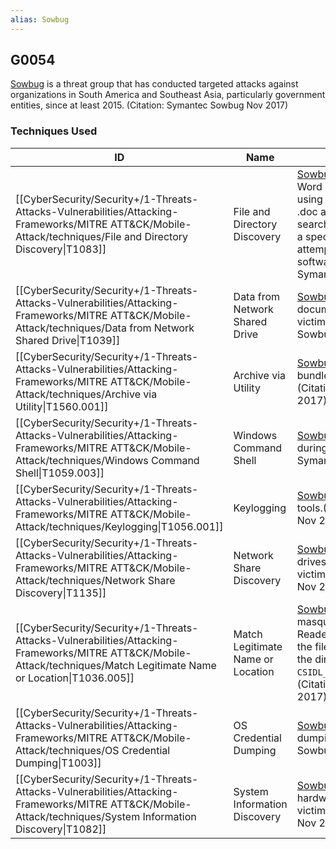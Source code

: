 ```yaml
---
alias: Sowbug
---
```


## G0054

[Sowbug](https://attack.mitre.org/groups/G0054) is a threat group that has conducted targeted attacks against organizations in South America and Southeast Asia, particularly government entities, since at least 2015. (Citation: Symantec Sowbug Nov 2017)


### Techniques Used

| ID | Name | Use |
| --- | --- | --- |
| [[CyberSecurity/Security+/1-Threats-Attacks-Vulnerabilities/Attacking-Frameworks/MITRE ATT&CK/Mobile-Attack/techniques/File and Directory Discovery\|T1083]] | File and Directory Discovery | [Sowbug](https://attack.mitre.org/groups/G0054) identified and extracted all Word documents on a server by using a command containing * .doc and *.docx. The actors also searched for documents based on a specific date range and attempted to identify all installed software on a victim.(Citation: Symantec Sowbug Nov 2017) |
| [[CyberSecurity/Security+/1-Threats-Attacks-Vulnerabilities/Attacking-Frameworks/MITRE ATT&CK/Mobile-Attack/techniques/Data from Network Shared Drive\|T1039]] | Data from Network Shared Drive | [Sowbug](https://attack.mitre.org/groups/G0054) extracted Word documents from a file server on a victim network.(Citation: Symantec Sowbug Nov 2017) |
| [[CyberSecurity/Security+/1-Threats-Attacks-Vulnerabilities/Attacking-Frameworks/MITRE ATT&CK/Mobile-Attack/techniques/Archive via Utility\|T1560.001]] | Archive via Utility | [Sowbug](https://attack.mitre.org/groups/G0054) extracted documents and bundled them into a RAR archive.(Citation: Symantec Sowbug Nov 2017) |
| [[CyberSecurity/Security+/1-Threats-Attacks-Vulnerabilities/Attacking-Frameworks/MITRE ATT&CK/Mobile-Attack/techniques/Windows Command Shell\|T1059.003]] | Windows Command Shell | [Sowbug](https://attack.mitre.org/groups/G0054) has used command line during its intrusions.(Citation: Symantec Sowbug Nov 2017) |
| [[CyberSecurity/Security+/1-Threats-Attacks-Vulnerabilities/Attacking-Frameworks/MITRE ATT&CK/Mobile-Attack/techniques/Keylogging\|T1056.001]] | Keylogging | [Sowbug](https://attack.mitre.org/groups/G0054) has used keylogging tools.(Citation: Symantec Sowbug Nov 2017) |
| [[CyberSecurity/Security+/1-Threats-Attacks-Vulnerabilities/Attacking-Frameworks/MITRE ATT&CK/Mobile-Attack/techniques/Network Share Discovery\|T1135]] | Network Share Discovery | [Sowbug](https://attack.mitre.org/groups/G0054) listed remote shared drives that were accessible from a victim.(Citation: Symantec Sowbug Nov 2017) |
| [[CyberSecurity/Security+/1-Threats-Attacks-Vulnerabilities/Attacking-Frameworks/MITRE ATT&CK/Mobile-Attack/techniques/Match Legitimate Name or Location\|T1036.005]] | Match Legitimate Name or Location | [Sowbug](https://attack.mitre.org/groups/G0054) named its tools to masquerade as Windows or Adobe Reader software, such as by using the file name adobecms.exe and the directory <code>CSIDL_APPDATA\microsoft\security</code>.(Citation: Symantec Sowbug Nov 2017) |
| [[CyberSecurity/Security+/1-Threats-Attacks-Vulnerabilities/Attacking-Frameworks/MITRE ATT&CK/Mobile-Attack/techniques/OS Credential Dumping\|T1003]] | OS Credential Dumping | [Sowbug](https://attack.mitre.org/groups/G0054) has used credential dumping tools.(Citation: Symantec Sowbug Nov 2017) |
| [[CyberSecurity/Security+/1-Threats-Attacks-Vulnerabilities/Attacking-Frameworks/MITRE ATT&CK/Mobile-Attack/techniques/System Information Discovery\|T1082]] | System Information Discovery | [Sowbug](https://attack.mitre.org/groups/G0054) obtained OS version and hardware configuration from a victim.(Citation: Symantec Sowbug Nov 2017) |
